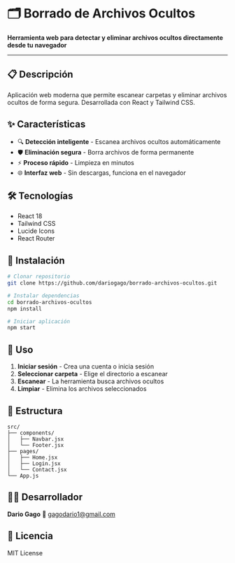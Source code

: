 # 🗂️ Borrado de Archivos Ocultos

**Herramienta web para detectar y eliminar archivos ocultos directamente desde tu navegador**

---

## 📋 Descripción

Aplicación web moderna que permite escanear carpetas y eliminar archivos ocultos de forma segura. Desarrollada con React y Tailwind CSS.

## ✨ Características

- 🔍 **Detección inteligente** - Escanea archivos ocultos automáticamente
- 🛡️ **Eliminación segura** - Borra archivos de forma permanente
- ⚡ **Proceso rápido** - Limpieza en minutos
- 🌐 **Interfaz web** - Sin descargas, funciona en el navegador

## 🛠️ Tecnologías

- React 18
- Tailwind CSS
- Lucide Icons
- React Router

## 🚀 Instalación

```bash
# Clonar repositorio
git clone https://github.com/dariogago/borrado-archivos-ocultos.git

# Instalar dependencias
cd borrado-archivos-ocultos
npm install

# Iniciar aplicación
npm start
```

## 📖 Uso

1. **Iniciar sesión** - Crea una cuenta o inicia sesión
2. **Seleccionar carpeta** - Elige el directorio a escanear
3. **Escanear** - La herramienta busca archivos ocultos
4. **Limpiar** - Elimina los archivos seleccionados

## 📁 Estructura

```
src/
├── components/
│   ├── Navbar.jsx
│   └── Footer.jsx
├── pages/
│   ├── Home.jsx
│   ├── Login.jsx
│   └── Contact.jsx
└── App.js
```

## 👨‍💻 Desarrollador

**Dario Gago**
📧 gagodario1@gmail.com

## 📄 Licencia

MIT License
